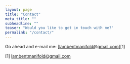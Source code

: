 ```yaml
---
layout: page
title: "Contact"
meta_title: ""
subheadline: ""
teaser: "Would you like to get in touch with me?"
permalink: "/contact/"
---
```


Go ahead and e-mail me: [lambentmanifold@gmail.com][1]

[1] lambentmanifold@gmail.com

